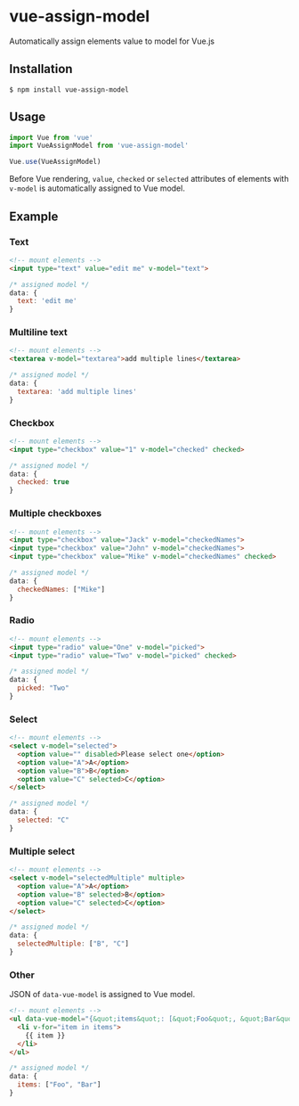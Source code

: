 # vue-assign-model

Automatically assign elements value to model for Vue.js

## Installation

    $ npm install vue-assign-model

## Usage

```javascript
import Vue from 'vue'
import VueAssignModel from 'vue-assign-model'

Vue.use(VueAssignModel)
```

Before Vue rendering, `value`, `checked` or `selected` attributes of elements with `v-model` is automatically assigned to Vue model.

## Example

### Text

```html
<!-- mount elements -->
<input type="text" value="edit me" v-model="text">
```

```javascript
/* assigned model */
data: {
  text: 'edit me'
}
```

### Multiline text

```html
<!-- mount elements -->
<textarea v-model="textarea">add multiple lines</textarea>
```

```javascript
/* assigned model */
data: {
  textarea: 'add multiple lines'
}
```

### Checkbox

```html
<!-- mount elements -->
<input type="checkbox" value="1" v-model="checked" checked>
```

```javascript
/* assigned model */
data: {
  checked: true
}
```

### Multiple checkboxes

```html
<!-- mount elements -->
<input type="checkbox" value="Jack" v-model="checkedNames">
<input type="checkbox" value="John" v-model="checkedNames">
<input type="checkbox" value="Mike" v-model="checkedNames" checked>
```

```javascript
/* assigned model */
data: {
  checkedNames: ["Mike"]
}
```

### Radio

```html
<!-- mount elements -->
<input type="radio" value="One" v-model="picked">
<input type="radio" value="Two" v-model="picked" checked>
```

```javascript
/* assigned model */
data: {
  picked: "Two"
}
```

### Select

```html
<!-- mount elements -->
<select v-model="selected">
  <option value="" disabled>Please select one</option>
  <option value="A">A</option>
  <option value="B">B</option>
  <option value="C" selected>C</option>
</select>
```

```javascript
/* assigned model */
data: {
  selected: "C"
}
```

### Multiple select

```html
<!-- mount elements -->
<select v-model="selectedMultiple" multiple>
  <option value="A">A</option>
  <option value="B" selected>B</option>
  <option value="C" selected>C</option>
</select>
```

```javascript
/* assigned model */
data: {
  selectedMultiple: ["B", "C"]
}
```

### Other

JSON of `data-vue-model` is assigned to Vue model.

```html
<!-- mount elements -->
<ul data-vue-model="{&quot;items&quot;: [&quot;Foo&quot;, &quot;Bar&quot;]}">
  <li v-for="item in items">
    {{ item }}
  </li>
</ul>
```

```javascript
/* assigned model */
data: {
  items: ["Foo", "Bar"]
}
```
